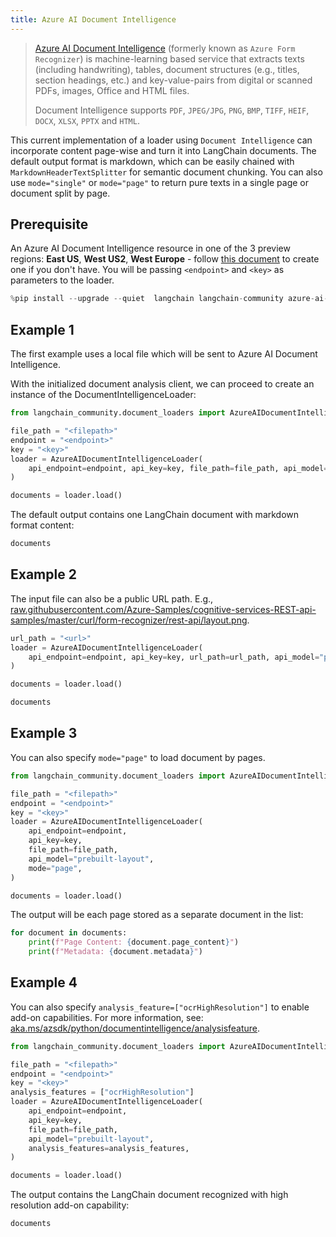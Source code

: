 ```yaml
---
title: Azure AI Document Intelligence
---
```


>[Azure AI Document Intelligence](https://aka.ms/doc-intelligence) (formerly known as `Azure Form Recognizer`) is machine-learning
>based service that extracts texts (including handwriting), tables, document structures (e.g., titles, section headings, etc.) and key-value-pairs from
>digital or scanned PDFs, images, Office and HTML files.
>
>Document Intelligence supports `PDF`, `JPEG/JPG`, `PNG`, `BMP`, `TIFF`, `HEIF`, `DOCX`, `XLSX`, `PPTX` and `HTML`.

This current implementation of a loader using `Document Intelligence` can incorporate content page-wise and turn it into LangChain documents. The default output format is markdown, which can be easily chained with `MarkdownHeaderTextSplitter` for semantic document chunking. You can also use `mode="single"` or `mode="page"` to return pure texts in a single page or document split by page.

## Prerequisite

An Azure AI Document Intelligence resource in one of the 3 preview regions: **East US**, **West US2**, **West Europe** - follow [this document](https://learn.microsoft.com/azure/ai-services/document-intelligence/create-document-intelligence-resource?view=doc-intel-4.0.0) to create one if you don't have. You will be passing `<endpoint>` and `<key>` as parameters to the loader.

```python
%pip install --upgrade --quiet  langchain langchain-community azure-ai-documentintelligence
```

## Example 1

The first example uses a local file which will be sent to Azure AI Document Intelligence.

With the initialized document analysis client, we can proceed to create an instance of the DocumentIntelligenceLoader:

```python
from langchain_community.document_loaders import AzureAIDocumentIntelligenceLoader

file_path = "<filepath>"
endpoint = "<endpoint>"
key = "<key>"
loader = AzureAIDocumentIntelligenceLoader(
    api_endpoint=endpoint, api_key=key, file_path=file_path, api_model="prebuilt-layout"
)

documents = loader.load()
```

The default output contains one LangChain document with markdown format content:

```python
documents
```

## Example 2

The input file can also be a public URL path. E.g., [raw.githubusercontent.com/Azure-Samples/cognitive-services-REST-api-samples/master/curl/form-recognizer/rest-api/layout.png](https://raw.githubusercontent.com/Azure-Samples/cognitive-services-REST-api-samples/master/curl/form-recognizer/rest-api/layout.png).

```python
url_path = "<url>"
loader = AzureAIDocumentIntelligenceLoader(
    api_endpoint=endpoint, api_key=key, url_path=url_path, api_model="prebuilt-layout"
)

documents = loader.load()
```

```python
documents
```

## Example 3

You can also specify `mode="page"` to load document by pages.

```python
from langchain_community.document_loaders import AzureAIDocumentIntelligenceLoader

file_path = "<filepath>"
endpoint = "<endpoint>"
key = "<key>"
loader = AzureAIDocumentIntelligenceLoader(
    api_endpoint=endpoint,
    api_key=key,
    file_path=file_path,
    api_model="prebuilt-layout",
    mode="page",
)

documents = loader.load()
```

The output will be each page stored as a separate document in the list:

```python
for document in documents:
    print(f"Page Content: {document.page_content}")
    print(f"Metadata: {document.metadata}")
```

## Example 4

You can also specify `analysis_feature=["ocrHighResolution"]` to enable add-on capabilities. For more information, see: [aka.ms/azsdk/python/documentintelligence/analysisfeature](https://aka.ms/azsdk/python/documentintelligence/analysisfeature).

```python
from langchain_community.document_loaders import AzureAIDocumentIntelligenceLoader

file_path = "<filepath>"
endpoint = "<endpoint>"
key = "<key>"
analysis_features = ["ocrHighResolution"]
loader = AzureAIDocumentIntelligenceLoader(
    api_endpoint=endpoint,
    api_key=key,
    file_path=file_path,
    api_model="prebuilt-layout",
    analysis_features=analysis_features,
)

documents = loader.load()
```

The output contains the LangChain document recognized with high resolution add-on capability:

```python
documents
```
